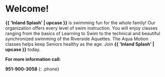 # Welcome!

**{{ 'Inland Splash' | upcase }}** is swimming fun for the whole family! Our organization offers every level of swim instruction. You will enjoy classes ranging from the basics of Learning to Swim to the technical and beautiful synchronized swimming of the Riverside Aquettes. The Aqua Motion classes helps keep Seniors healthy as the age. Join **{{ 'Inland Splash' | upcase }}** today.  

**For more information call:**  

**951-900-3058**
{: .phone}
